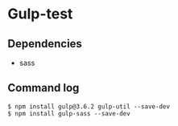 Gulp-test
==========

Dependencies
------------

* sass

Command log
------------

    $ npm install gulp@3.6.2 gulp-util --save-dev 
    $ npm install gulp-sass --save-dev
